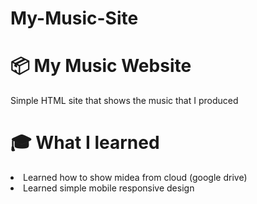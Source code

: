 # My-Music-Site
<H1>📦 My Music Website</H1>
Simple HTML site that shows the music that I produced

<H1>🎓 What I learned</H1>
<li>Learned how to show midea from cloud (google drive)</li>
<li>Learned simple mobile responsive design</li>

